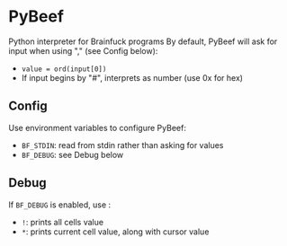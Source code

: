 PyBeef
======

Python interpreter for Brainfuck programs
By default, PyBeef will ask for input when using "," (see Config below):

- `value = ord(input[0])`
- If input begins by "#", interprets as number (use 0x for hex)


## Config

Use environment variables to configure PyBeef:

- `BF_STDIN`: read from stdin rather than asking for values
- `BF_DEBUG`: see Debug below


## Debug

If `BF_DEBUG` is enabled, use :

- `!`: prints all cells value
- `*`: prints current cell value, along with cursor value
